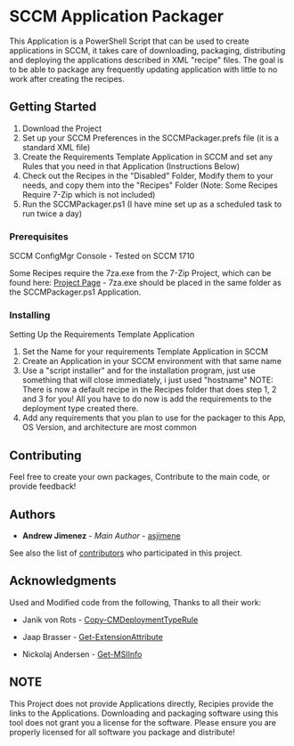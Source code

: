 # SCCM Application Packager

This Application is a PowerShell Script that can be used to create applications in SCCM, it takes care of downloading, packaging, distributing and deploying the applications described in XML "recipe" files. The goal is to be able to package any frequently updating application with little to no work after creating the recipes.

## Getting Started

1. Download the Project
2. Set up your SCCM Preferences in the SCCMPackager.prefs file (it is a standard XML file)
3. Create the Requirements Template Application in SCCM and set any Rules that you need in that Application (Instructions Below)
4. Check out the Recipes in the "Disabled" Folder, Modify them to your needs, and copy them into the "Recipes" Folder (Note: Some Recipes Require 7-Zip which is not included)
5. Run the SCCMPackager.ps1 (I have mine set up as a scheduled task to run twice a day)

### Prerequisites

SCCM ConfigMgr Console - Tested on SCCM 1710

Some Recipes require the 7za.exe from the 7-Zip Project, which can be found here: [Project Page](https://www.7-zip.org/) - 7za.exe should be placed in the same folder as the SCCMPackager.ps1 Application.

### Installing

Setting Up the Requirements Template Application

1. Set the Name for your requirements Template Application in SCCM
2. Create an Application in your SCCM environment with that same name
3. Use a "script installer" and for the installation program, just use something that will close immediately, i just used "hostname"
NOTE: There is now a default recipe in the Recipes folder that does step 1, 2 and 3 for you! All you have to do now is add the requirements to the deployment type created there.
4. Add any requirements that you plan to use for the packager to this App, OS Version, and architecture are most common

## Contributing

Feel free to create your own packages, Contribute to the main code, or provide feedback!

## Authors

* **Andrew Jimenez** - *Main Author* - [asjimene](https://github.com/asjimene)

See also the list of [contributors](https://github.com/asjimene/SCCM-Application-Packager/graphs/contributors) who participated in this project.


## Acknowledgments

Used and Modified code from the following, Thanks to all their work: 

* Janik von Rots - [Copy-CMDeploymentTypeRule](https://janikvonrotz.ch/2017/10/20/configuration-manager-configure-requirement-rules-for-deployment-types-with-powershell/) 

* Jaap Brasser - [Get-ExtensionAttribute](http://www.jaapbrasser.com) 

* Nickolaj Andersen - [Get-MSIInfo](http://www.scconfigmgr.com/2014/08/22/how-to-get-msi-file-information-with-powershell/)


## NOTE
This Project does not provide Applications directly, Recipies provide the links to the Applications. Downloading and packaging software using this tool does not grant you a license for the software. Please ensure you are properly licensed for all software you package and distribute!
